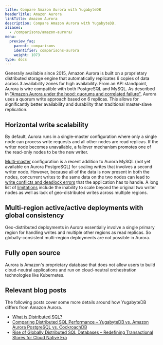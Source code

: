 ```yaml
---
title: Compare Amazon Aurora with YugabyteDB
headerTitle: Amazon Aurora
linkTitle: Amazon Aurora
description: Compare Amazon Aurora with YugabyteDB.
aliases:
  - /comparisons/amazon-aurora/
menu:
  preview_faq:
    parent: comparisons
    identifier: comparisons-aurora
    weight: 1073
type: docs
---
```


Generally available since 2015, Amazon Aurora is built on a proprietary distributed storage engine that automatically replicates 6 copies of data across 3 availability zones for high availability. From an API standpoint, Aurora is wire compatible with both PostgreSQL and MySQL. As described in ["Amazon Aurora under the hood: quorums and correlated failure"](https://aws.amazon.com/blogs/database/amazon-aurora-under-the-hood-quorum-and-correlated-failure/), Aurora uses a quorum write approach based on 6 replicas. This allows for significantly better availability and durability than traditional master-slave replication.

## Horizontal write scalability

By default, Aurora runs in a single-master configuration where only a single node can process write requests and all other nodes are read replicas. If the writer node becomes unavailable, a failover mechanism promotes one of the read-only nodes to be the new writer.

[Multi-master](https://docs.aws.amazon.com/AmazonRDS/latest/AuroraUserGuide/aurora-multi-master.html) configuration is a recent addition to Aurora MySQL (not yet available on Aurora PostgreSQL) for scaling writes that involves a second writer node. However, because all of the data is now present in both the nodes, concurrent writes to the same data on the two nodes can lead to [write conflicts and deadlock errors](https://docs.aws.amazon.com/AmazonRDS/latest/AuroraUserGuide/aurora-multi-master.html#aurora-multi-master-deadlocks) that the application has to handle. A long list of [limitations](https://docs.aws.amazon.com/AmazonRDS/latest/AuroraUserGuide/aurora-multi-master.html#aurora-multi-master-limitations) include the inability to scale beyond the original two writer nodes as well as lack of geo-distributed writes across multiple regions.

## Multi-region active/active deployments with global consistency

Geo-distributed deployments in Aurora essentially involve a single primary region for handling writes and multiple other regions as read replicas. So globally-consistent multi-region deployments are not possible in Aurora.

## Fully open source

Aurora is Amazon's proprietary database that does not allow users to build cloud-neutral applications and run on cloud-neutral orchestration technologies like Kubernetes.

## Relevant blog posts

The following posts cover some more details around how YugabyteDB differs from Amazon Aurora.

- [What is Distributed SQL?](https://blog.yugabyte.com/what-is-distributed-sql/)
- [Comparing Distributed SQL Performance – YugabyteDB vs. Amazon Aurora PostgreSQL vs. CockroachDB](https://blog.yugabyte.com/comparing-distributed-sql-performance-yugabyte-db-vs-amazon-aurora-postgresql-vs-cockroachdb/)
- [Rise of Globally Distributed SQL Databases – Redefining Transactional Stores for Cloud Native Era](https://blog.yugabyte.com/rise-of-globally-distributed-sql-databases-redefining-transactional-stores-for-cloud-native-era/)
